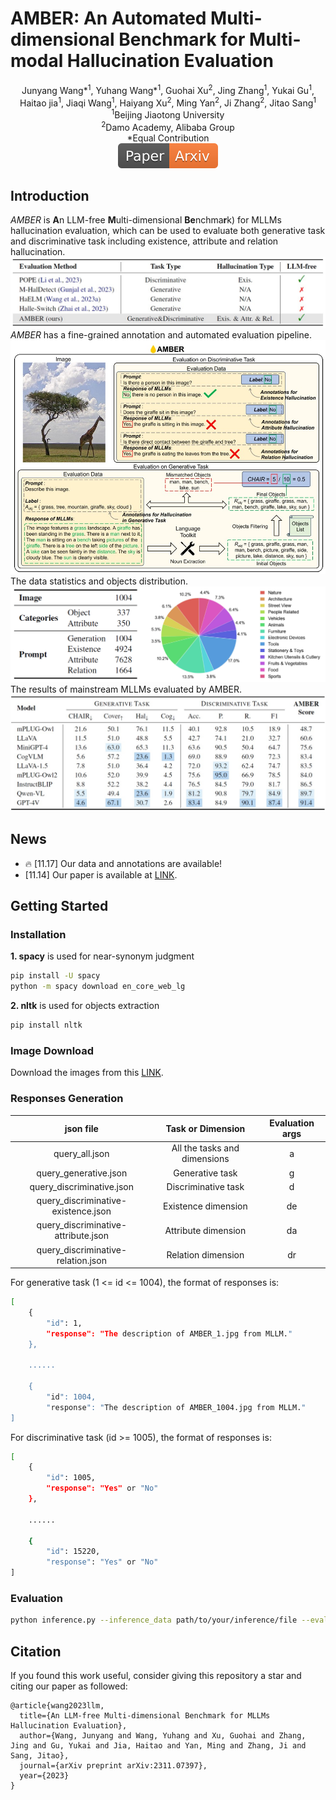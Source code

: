 # AMBER: An Automated Multi-dimensional Benchmark for Multi-modal  Hallucination Evaluation
<div align="center">
Junyang Wang*<sup>1</sup>, Yuhang Wang*<sup>1</sup>, Guohai Xu<sup>2</sup>, Jing Zhang<sup>1</sup>, Yukai Gu<sup>1</sup>, Haitao jia<sup>1</sup>, Jiaqi Wang<sup>1</sup>, Haiyang Xu<sup>2</sup>, Ming Yan<sup>2</sup>, Ji Zhang<sup>2</sup>, Jitao Sang<sup>1</sup>
</div>
<div align="center">
<sup>1</sup>Beijing Jiaotong University
</div>
<div align="center">
<sup>2</sup>Damo Academy, Alibaba Group
</div>
<div align="center">
*Equal Contribution
</div>
<div align="center">
    <a href="https://arxiv.org/abs/2311.07397"><img src="README_File/Paper-Arxiv-orange.svg" ></a>
</div>

## Introduction
*AMBER* is **A**n LLM-free **M**ulti-dimensional **Be**nchma**r**k) for MLLMs hallucination evaluation, which can be used to evaluate both generative task and discriminative task including existence, attribute and relation hallucination.
![](README_File/comparison.jpg?v=1&type=image)
*AMBER* has a fine-grained annotation and automated evaluation pipeline.
![](README_File/intro.jpg?v=1&type=image)
The data statistics and objects distribution.
![](README_File/statistics.jpg?v=1&type=image)
The results of mainstream MLLMs evaluated by AMBER.
![](README_File/result.jpg?v=1&type=image)

## News
* 🔥 [11.17] Our data and annotations are available!
* [11.14] Our paper is available at [LINK](https://arxiv.org/abs/2311.07397).

## Getting Started

### Installation

**1. spacy** is used for near-synonym judgment
```bash
pip install -U spacy
python -m spacy download en_core_web_lg
```
**2. nltk** is used for objects extraction
```bash
pip install nltk
```

### Image Download

Download the images from this [LINK](https://drive.google.com/file/d/1MaCHgtupcZUjf007anNl4_MV0o4DjXvl/view?usp=sharing).

### Responses Generation
|  json file   | Task or Dimension   | Evaluation args | 
|:-------:|:-------:|:-------:|
|query_all.json| All the tasks and dimensions | a |
|query_generative.json| Generative task | g |
|query_discriminative.json| Discriminative task | d |
|query_discriminative-existence.json| Existence dimension | de |
|query_discriminative-attribute.json| Attribute dimension | da |
|query_discriminative-relation.json| Relation dimension | dr |

For generative task (1 <= id <= 1004), the format of responses is:
```bash
[
	{
		"id": 1,
		"response": "The description of AMBER_1.jpg from MLLM."
	},
	
	......
	
	{
		"id": 1004,
		"response": "The description of AMBER_1004.jpg from MLLM."
]
```

For discriminative task (id >= 1005), the format of responses is:
```bash
[
	{
		"id": 1005,
		"response": "Yes" or "No"
	},
	
	......
	
	{
		"id": 15220,
		"response": "Yes" or "No"
]
```

### Evaluation
```bash
python inference.py --inference_data path/to/your/inference/file --evaluation_type {Evaluation args}
```

## Citation
If you found this work useful, consider giving this repository a star and citing our paper as followed:
```
@article{wang2023llm,
  title={An LLM-free Multi-dimensional Benchmark for MLLMs Hallucination Evaluation},
  author={Wang, Junyang and Wang, Yuhang and Xu, Guohai and Zhang, Jing and Gu, Yukai and Jia, Haitao and Yan, Ming and Zhang, Ji and Sang, Jitao},
  journal={arXiv preprint arXiv:2311.07397},
  year={2023}
}
```
